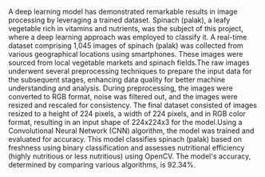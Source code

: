 A deep learning model has demonstrated remarkable results in image processing by leveraging a trained dataset. Spinach (palak), a leafy vegetable rich in vitamins and nutrients, was the subject of this project, where a deep learning approach was employed to classify it. A real-time dataset comprising 1,045 images of spinach (palak) was collected from various geographical locations using smartphones. These images were sourced from local vegetable markets and spinach fields.The raw images underwent several preprocessing techniques to prepare the input data for the subsequent stages, enhancing data quality for better machine understanding and analysis. During preprocessing, the images were converted to RGB format, noise was filtered out, and the images were resized and rescaled for consistency. The final dataset consisted of images resized to a height of 224 pixels, a width of 224 pixels, and in RGB color format, resulting in an input shape of 224x224x3 for the model.Using a Convolutional Neural Network (CNN) algorithm, the model was trained and evaluated for accuracy. This model classifies spinach (palak) based on freshness using binary classification and assesses nutritional efficiency (highly nutritious or less nutritious) using OpenCV. The model's accuracy, determined by comparing various algorithms, is 92.34%.






